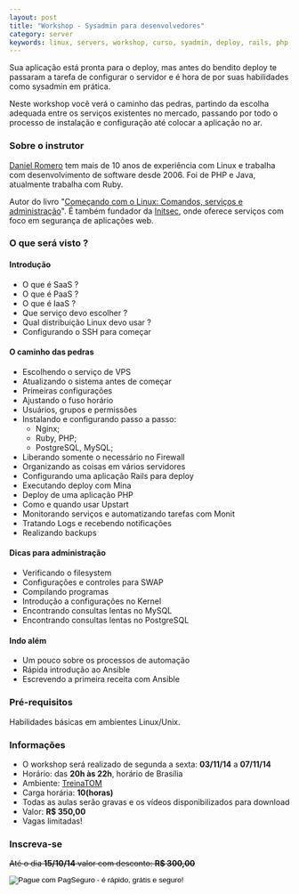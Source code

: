 ```yaml
---
layout: post
title: "Workshop - Sysadmin para desenvolvedores"
category: server
keywords: linux, servers, workshop, curso, syadmin, deploy, rails, php, postgresql, git, ruby, mysql, vps
---
```


Sua aplicação está pronta para o deploy, mas antes do bendito deploy te
passaram a tarefa de configurar o servidor e é hora de por suas habilidades
como sysadmin em prática.

Neste workshop você verá o caminho das pedras, partindo da escolha adequada
entre os serviços existentes no mercado, passando por todo o processo de
instalação e configuração até colocar a aplicação no ar.

### Sobre o instrutor

[Daniel Romero](http://infoslack.com/about/) tem mais de 10 anos de experiência com Linux e trabalha com
desenvolvimento de software desde 2006. Foi de PHP e Java, atualmente trabalha com Ruby.

Autor do livro "[Começando com o Linux: Comandos, serviços e administração](http://www.casadocodigo.com.br/products/livro-linux)".
É também fundador da [Initsec](http://www.initsec.com/), onde oferece serviços com foco em
segurança de aplicações web.

### O que será visto ?

#### Introdução
* O que é SaaS ?
* O que é PaaS ?
* O que é IaaS ?
* Que serviço devo escolher ?
* Qual distribuição Linux devo usar ?
* Configurando o SSH para começar

#### O caminho das pedras
* Escolhendo o serviço de VPS
* Atualizando o sistema antes de começar
* Primeiras configurações
* Ajustando o fuso horário
* Usuários, grupos e permissões
* Instalando e configurando passo a passo:
  * Nginx;
  * Ruby, PHP;
  * PostgreSQL, MySQL;
* Liberando somente o necessário no Firewall
* Organizando as coisas em vários servidores
* Configurando uma aplicação Rails para deploy
* Executando deploy com Mina
* Deploy de uma aplicação PHP
* Como e quando usar Upstart
* Monitorando serviços e automatizando tarefas com Monit
* Tratando Logs e recebendo notificações
* Realizando backups

#### Dicas para administração
* Verificando o filesystem
* Configurações e controles para SWAP
* Compilando programas
* Introdução a configurações no Kernel
* Encontrando consultas lentas no MySQL
* Encontrando consultas lentas no PostgreSQL

#### Indo além
* Um pouco sobre os processos de automação
* Rápida introdução ao Ansible
* Escrevendo a primeira receita com Ansible

### Pré-requisitos
Habilidades básicas em ambientes Linux/Unix.

### Informações
* O workshop será realizado de segunda a sexta: **03/11/14** a **07/11/14**
* Horário: das **20h às 22h**, horário de Brasília
* Ambiente: [TreinaTOM](http://www.treinatom.com.br/pt/)
* Carga horária: **10(horas)**
* Todas as aulas serão gravas e os vídeos disponibilizados para download
* Valor: **R$ 350,00**
* Vagas limitadas!

### Inscreva-se
<strike>Até o dia **15/10/14** valor com desconto: **R$ 300,00**</strike>

<form action="https://pagseguro.uol.com.br/checkout/v2/cart.html?action=add" method="post">
<input type="hidden" name="itemCode" value="D2D492C5D7D7CA8DD4EA6F85105B5DC4" />
<input type="image" src="https://p.simg.uol.com.br/out/pagseguro/i/botoes/pagamentos/205x30-pagar-azul.gif" name="submit" alt="Pague com PagSeguro - é rápido, grátis e seguro!" />
</form>
